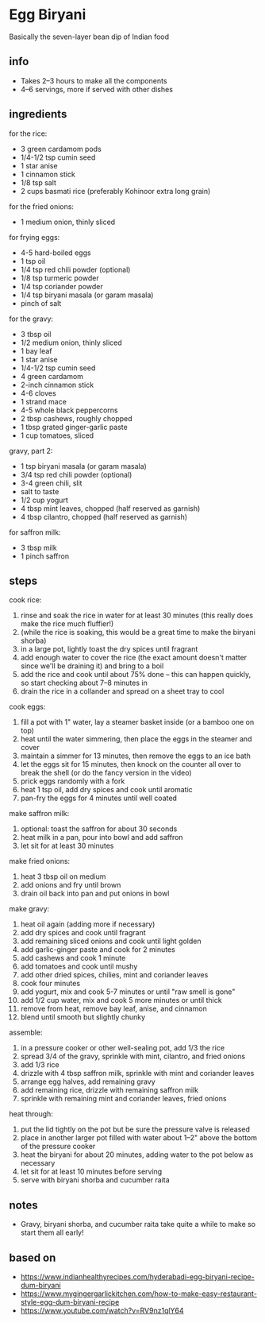 # Egg Biryani
Basically the seven-layer bean dip of Indian food

## info  
* Takes 2–3 hours to make all the components  
* 4–6 servings, more if served with other dishes  

## ingredients

for the rice:
* 3 green cardamom pods  
* 1/4-1/2 tsp cumin seed  
* 1 star anise  
* 1 cinnamon stick  
* 1/8 tsp salt  
* 2 cups basmati rice (preferably Kohinoor extra long grain)  

for the fried onions:
* 1 medium onion, thinly sliced  

for frying eggs:
* 4-5 hard-boiled eggs  
* 1 tsp oil  
* 1/4 tsp red chili powder (optional)  
* 1/8 tsp turmeric powder  
* 1/4 tsp coriander powder  
* 1/4 tsp biryani masala (or garam masala)  
* pinch of salt  

for the gravy:
* 3 tbsp oil  
* 1/2 medium onion, thinly sliced  
* 1 bay leaf  
* 1 star anise  
* 1/4-1/2 tsp cumin seed  
* 4 green cardamom  
* 2-inch cinnamon stick  
* 4-6 cloves  
* 1 strand mace  
* 4-5 whole black peppercorns  
* 2 tbsp cashews, roughly chopped  
* 1 tbsp grated ginger-garlic paste  
* 1 cup tomatoes, sliced  

gravy, part 2:
* 1 tsp biryani masala (or garam masala)  
* 3/4 tsp red chili powder (optional)  
* 3-4 green chili, slit  
* salt to taste  
* 1/2 cup yogurt  
* 4 tbsp mint leaves, chopped (half reserved as garnish)  
* 4 tbsp cilantro, chopped (half reserved as garnish)  

for saffron milk:
* 3 tbsp milk  
* 1 pinch saffron  

## steps

cook rice:
1. rinse and soak the rice in water for at least 30 minutes (this really does make the rice much fluffier!)  
2. (while the rice is soaking, this would be a great time to make the biryani shorba)  
2. in a large pot, lightly toast the dry spices until fragrant  
3. add enough water to cover the rice (the exact amount doesn't matter since we'll be draining it) and bring to a boil  
4. add the rice and cook until about 75% done – this can happen quickly, so start checking about 7–8 minutes in  
5. drain the rice in a collander and spread on a sheet tray to cool  

cook eggs:  
1. fill a pot with 1" water, lay a steamer basket inside (or a bamboo one on top)  
2. heat until the water simmering, then place the eggs in the steamer and cover  
3. maintain a simmer for 13 minutes, then remove the eggs to an ice bath  
4. let the eggs sit for 15 minutes, then knock on the counter all over to break the shell (or do the fancy version in the video)  
5. prick eggs randomly with a fork  
6. heat 1 tsp oil, add dry spices and cook until aromatic  
7. pan-fry the eggs for 4 minutes until well coated  

make saffron milk:
1. optional: toast the saffron for about 30 seconds  
2. heat milk in a pan, pour into bowl and add saffron
3. let sit for at least 30 minutes  

make fried onions:
1. heat 3 tbsp oil on medium
2. add onions and fry until brown
3. drain oil back into pan and put onions in bowl

make gravy:
1. heat oil again (adding more if necessary)
2. add dry spices and cook until fragrant
3. add remaining sliced onions and cook until light golden
4. add garlic-ginger paste and cook for 2 minutes
5. add cashews and cook 1 minute
6. add tomatoes and cook until mushy
7. add other dried spices, chilies, mint and coriander leaves
8. cook four minutes
9. add yogurt, mix and cook 5-7 minutes or until "raw smell is gone"
10. add 1/2 cup water, mix and cook 5 more minutes or until thick
11. remove from heat, remove bay leaf, anise, and cinnamon  
12. blend until smooth but slightly chunky  

assemble:
1. in a pressure cooker or other well-sealing pot, add 1/3 the rice
2. spread 3/4 of the gravy, sprinkle with mint, cilantro, and fried onions
3. add 1/3 rice
4. drizzle with 4 tbsp saffron milk, sprinkle with mint and coriander leaves
5. arrange egg halves, add remaining gravy
6. add remaining rice, drizzle with remaining saffron milk
7. sprinkle with remaining mint and coriander leaves, fried onions

heat through:
1. put the lid tightly on the pot but be sure the pressure valve is released  
2. place in another larger pot filled with water about 1–2" above the bottom of the pressure cooker  
3. heat the biryani for about 20 minutes, adding water to the pot below as necessary  
4. let sit for at least 10 minutes before serving  
5. serve with biryani shorba and cucumber raita  

## notes
* Gravy, biryani shorba, and cucumber raita take quite a while to make so start them all early!  

## based on
* https://www.indianhealthyrecipes.com/hyderabadi-egg-biryani-recipe-dum-biryani  
* https://www.mygingergarlickitchen.com/how-to-make-easy-restaurant-style-egg-dum-biryani-recipe  
* https://www.youtube.com/watch?v=RV9nz1qlY64  

